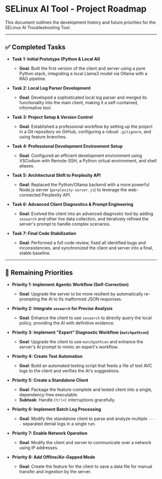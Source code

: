 # SELinux AI Tool - Project Roadmap

This document outlines the development history and future priorities for the SELinux AI Troubleshooting Tool.

---
## ✅ Completed Tasks

* **Task 1: Initial Prototype (Python & Local AI)**
    * **Goal**: Built the first version of the client and server using a pure Python stack, integrating a local Llama3 model via Ollama with a RAG pipeline.

* **Task 2: Local Log Parser Development**
    * **Goal**: Developed a sophisticated local log parser and merged its functionality into the main client, making it a self-contained, informative tool.

* **Task 3: Project Setup & Version Control**
    * **Goal**: Established a professional workflow by setting up the project in a Git repository on GitHub, configuring a robust `.gitignore`, and using feature branches.

* **Task 4: Professional Development Environment Setup**
    * **Goal**: Configured an efficient development environment using VSCodium with Remote-SSH, a Python virtual environment, and shell aliases.

* **Task 5: Architectural Shift to Perplexity API**
    * **Goal**: Replaced the Python/Ollama backend with a more powerful Node.js server (`perplexity-server.js`) to leverage the web-connected Perplexity API.

* **Task 6: Advanced Client Diagnostics & Prompt Engineering**
    * **Goal**: Evolved the client into an advanced diagnostic tool by adding `sesearch` and other live data collection, and iteratively refined the server's prompt to handle complex scenarios.

* **Task 7: Final Code Stabilization**
    * **Goal**: Performed a full code review, fixed all identified bugs and inconsistencies, and synchronized the client and server into a final, stable baseline.

---
## 📝 Remaining Priorities

* **Priority 1: Implement Agentic Workflow (Self-Correction)**
    * **Goal**: Upgrade the server to be more resilient by automatically re-prompting the AI to fix malformed JSON responses.

* **Priority 2: Integrate `sesearch` for Precise Analysis**
    * **Goal**: Enhance the client to use `sesearch` to directly query the local policy, providing the AI with definitive evidence.

* **Priority 3: Implement "Expert" Diagnostic Workflow (`matchpathcon`)**
    * **Goal**: Upgrade the client to use `matchpathcon` and enhance the server's AI prompt to mimic an expert's workflow.

* **Priority 4: Create Test Automation**
    * **Goal**: Build an automated testing script that feeds a file of test AVC logs to the client and verifies the AI's suggestions.

* **Priority 5: Create a Standalone Client**
    * **Goal**: Package the feature-complete and tested client into a single, dependency-free executable.
    * **Subtask**: Handle `Ctrl+C` interruptions gracefully.

* **Priority 6: Implement Batch Log Processing**
    * **Goal**: Modify the standalone client to parse and analyze multiple `----` separated denial logs in a single run.

* **Priority 7: Enable Network Operation**
    * **Goal**: Modify the client and server to communicate over a network using IP addresses.

* **Priority 8: Add Offline/Air-Gapped Mode**
    * **Goal**: Create the feature for the client to save a data file for manual transfer and ingestion by the server.
